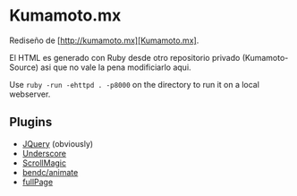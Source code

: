 Kumamoto.mx
===========

Rediseño de [http://kumamoto.mx][Kumamoto.mx].

El HTML es generado con Ruby desde otro repositorio privado (Kumamoto-Source) asi que no vale la pena modificiarlo aqui.

Use `ruby -run -ehttpd . -p8000` on the directory to run it on a local webserver.

Plugins
-------

* [JQuery](https://jquery.com/) (obviously)
* [Underscore](http://underscorejs.org/)
* [ScrollMagic](http://janpaepke.github.io/ScrollMagic/)
* [bendc/animate](https://github.com/bendc/animate)
* [fullPage](http://alvarotrigo.com/fullPage/)
